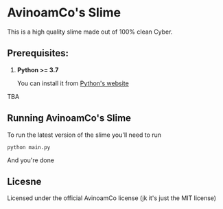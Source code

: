 # AvinoamCo's Slime

This is a high quality slime made out of 100% clean Cyber.

## Prerequisites:

1. **Python >= 3.7**
    
    You can install it from [Python's website](https://www.python.org/downloads/)

TBA

## Running AvinoamCo's Slime

To run the latest version of the slime you'll need to run

```
python main.py
```

And you're done

## Licesne

Licensed under the official AvinoamCo license (jk it's just the MIT license)